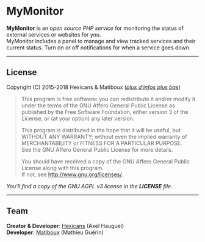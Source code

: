 # MyMonitor

**MyMonitor** is an *open source PHP service* for monitoring the status of external services or websites for you.  
MyMonitor includes a panel to manage and view tracked services and their current status. Turn on or off notifications for when a service goes down.

---

## License

Copyright (C) 2015-2018 Hexicans & Matiboux ([*plus d'infos plus bas*](#team))
> This program is free software: you can redistribute it and/or modify it under the terms of the GNU Affero General Public License as published by the Free Software Foundation, either version 3 of the License, or (at your option) any later version.  
> 
> This program is distributed in the hope that it will be useful, but WITHOUT ANY WARRANTY; without even the implied warranty of MERCHANTABILITY or FITNESS FOR A PARTICULAR PURPOSE.  
> See the GNU Affero General Public License for more details.
> 
> You should have received a copy of the GNU Affero General Public License along with this program.  
> If not, see <http://www.gnu.org/licenses/>.

*You'll find a copy of the GNU AGPL v3 license in the **LICENSE** file.*

---

## Team

**Creator & Developer**: [Hexicans](https://github.com/hexicans) (Axel Hauguel)  
**Developer**: [Matiboux](https://github.com/matiboux) (Mathieu Guérin)